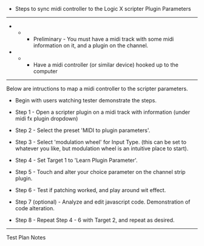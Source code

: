 
* Steps to sync midi controller to the Logic X scripter Plugin Parameters

-------------------------------------------------------------------------------------------------------------

* * * Preliminary - You must have a midi track with some midi information on it, and a plugin on the channel. 
* * * Have a midi controller (or similar device) hooked up to the computer

-------------------------------------------------------------------------------------------------------------

Below are intructions to map a midi controller to the scripter parameters.

* Begin with users watching tester demonstrate the steps.

* Step 1 - Open a scripter plugin on a midi track with information (under midi fx plugin dropdown)

* Step 2 - Select the preset 'MIDI to plugin parameters'.

* Step 3 - Select 'modulation wheel' for Input Type. (this can be set to whatever you like, but modulation wheel is
an intuitive place to start).

* Step 4 - Set Target 1 to 'Learn Plugin Parameter'.

* Step 5 - Touch and alter your choice parameter on the channel strip plugin.

* Step 6 - Test if patching worked, and play around wit effect.

* Step 7 (optional) - Analyze and edit javascript code. Demonstration of code alteration.

* Step 8 - Repeat Step 4 - 6 with Target 2, and repeat as desired.

-------------------------------------------------------------------------------------------------------------

Test Plan Notes

